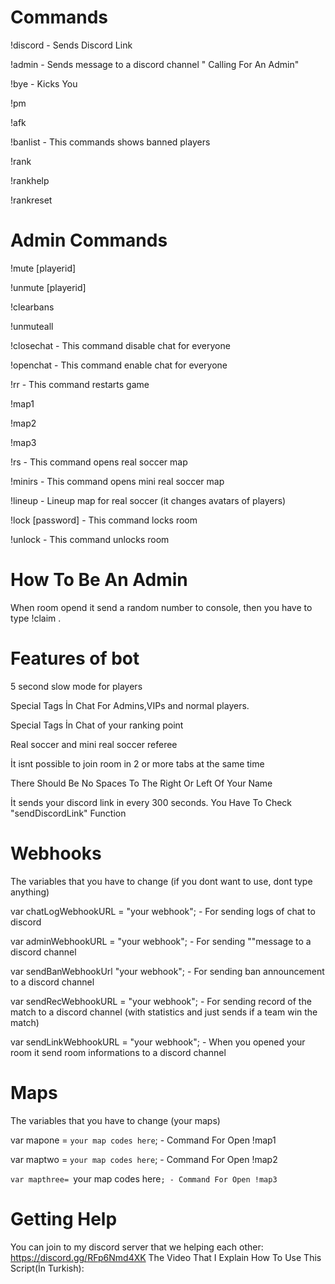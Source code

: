 # Commands
!discord - Sends Discord Link 


!admin - Sends message to a discord channel "<playername> Calling For An Admin"


!bye - Kicks You


!pm <player id> <message>


!afk


!banlist - This commands shows banned players


!rank


!rankhelp


!rankreset


# Admin Commands


!mute [playerid]


!unmute [playerid]


!clearbans


!unmuteall


!closechat - This command disable chat for everyone


!openchat - This command enable chat for everyone


!rr - This command restarts game


!map1


!map2


!map3


!rs - This command opens real soccer map


!minirs - This command opens mini real soccer map


!lineup - Lineup map for real soccer (it changes avatars of players)


!lock [password] - This command locks room


!unlock - This command unlocks room


# How To Be An Admin


When room opend it send a random number to console, then you have to type  !claim <the admin password>.


# Features of bot


5 second slow mode for players


Special Tags İn Chat For Admins,VIPs and normal players.


Special Tags İn Chat of your ranking point


Real soccer and mini real soccer referee


İt isnt possible to join room in 2 or more tabs at the same time


There Should Be No Spaces To The Right Or Left Of Your Name


İt sends your discord link in every 300 seconds. You Have To Check "sendDiscordLink" Function


# Webhooks


The variables that you have to change (if you dont want to use, dont type anything)


var chatLogWebhookURL = "your webhook"; - For sending logs of chat to discord


var adminWebhookURL = "your webhook"; - For sending "<playername Calling for an admin>"message to a discord channel


var sendBanWebhookUrl "your webhook"; - For sending ban announcement to a discord channel


var sendRecWebhookURL = "your webhook"; - For sending record of the match to a discord channel (with statistics and just sends if a team win the match)


var sendLinkWebhookURL = "your webhook"; - When you opened your room it send room informations to a discord channel


# Maps


The variables that you have to change (your maps)


var mapone = `your map codes here`; - Command For Open !map1


var maptwo = `your map codes here`; - Command For Open !map2


`var mapthree= `your map codes here`; - Command For Open !map3`


# Getting Help


You can join to my discord server that we helping each other: https://discord.gg/RFp6Nmd4XK
The Video That I Explain How To Use This Script(İn Turkish): 
